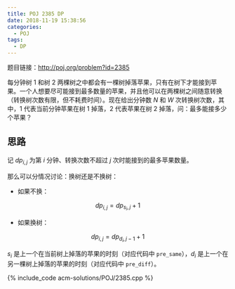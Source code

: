 ```yaml
---
title: POJ 2385 DP
date: 2018-11-19 15:38:56
categories:
  - POJ
tags:
  - DP
---
```


题目链接：http://poj.org/problem?id=2385

每分钟树 1 和树 2 两棵树之中都会有一棵树掉落苹果，只有在树下才能接到苹果。一个人想要尽可能接到最多数量的苹果，并且他可以在两棵树之间随意转换（转换树次数有限，但不耗费时间）。现在给出分钟数 $N$ 和 $W$ 次转换树次数，其中，1 代表当前分钟苹果在树 1 掉落，2 代表苹果在树 2 掉落，问：最多能接多少个苹果？

<!-- more -->

## 思路

记 $dp_{i, j}$ 为第 $i$ 分钟、转换次数不超过 $j$ 次时能接到的最多苹果数量。

那么可以分情况讨论：换树还是不换树：

* 如果不换：

$$dp_{i, j} = dp_{s_i, j} + 1$$

* 如果换树：

$$dp_{i, j} = dp_{d_i, j-1} + 1$$

$s_i$ 是上一个在当前树上掉落的苹果的时刻（对应代码中 `pre_same`），$d_i$ 是上一个在另一棵树上掉落的苹果的时刻（对应代码中 `pre_diff`）。

{% include_code acm-solutions/POJ/2385.cpp %}
